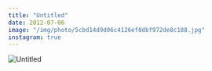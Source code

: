 ```yaml
---
title: "Untitled"
date: 2012-07-06
image: "/img/photo/5cbd14d9d06c4126ef8dbf972de8c188.jpg"
instagram: true
---
```


![Untitled](/img/photo/5cbd14d9d06c4126ef8dbf972de8c188.jpg)
